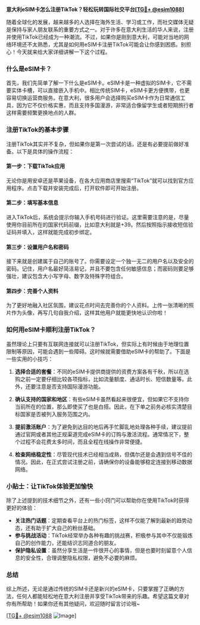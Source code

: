 **意大利eSIM卡怎么注册TikTok？轻松玩转国际社交平台[[TG💪+ @esim1088](https://t.me/s/esim1088)]**

随着全球化的发展，越来越多的人选择在海外生活、学习或工作，而社交媒体无疑是保持与家人朋友联系的重要方式之一。对于许多在意大利生活的华人来说，注册并使用TikTok已经成为一种潮流。不过，如果你是刚到意大利，可能对当地的网络环境还不太熟悉，尤其是如何用eSIM卡注册TikTok可能会让你感到困惑。别担心！今天就来给大家详细讲解一下这个过程。

### 什么是eSIM卡？

首先，我们先简单了解一下什么是eSIM卡。eSIM卡是一种虚拟的SIM卡，它不需要实体卡槽，可以直接嵌入手机中。相比传统SIM卡，eSIM卡更方便携带，也更容易切换运营商服务。在意大利，很多用户会选择购买eSIM卡作为日常通信工具，因为它不仅价格实惠，而且支持多国漫游，非常适合像留学生或者短期旅行者这样需要频繁更换地点的人群。

### 注册TikTok的基本步骤

注册TikTok其实并不复杂，但如果你是第一次尝试的话，还是有必要提前做好准备。以下是具体的操作流程：

#### 第一步：下载TikTok应用
无论你是用安卓还是苹果设备，在各大应用商店里搜索“TikTok”就可以找到官方应用程序。点击下载并安装完成后，打开软件即可开始注册。

#### 第二步：填写基本信息
进入TikTok后，系统会提示你输入手机号码进行验证。这里需要注意的是，尽量使用你目前所在的国家代码前缀，比如意大利就是+39。然后按照指示接收短信验证码并填入，这样就能完成初步绑定。

#### 第三步：设置用户名和密码
接下来就是创建属于自己的账号了。你需要设定一个独一无二的用户名以及安全的密码。记住，用户名最好简洁易记，并且不要包含任何敏感信息；而密码则要足够强壮，建议包含大小写字母、数字及特殊字符组合。

#### 第四步：完善个人资料
为了更好地融入社区氛围，建议花点时间去完善你的个人资料。上传一张清晰的照片作为头像，再写几句自我介绍，这样其他用户就能更快地认识你啦！

### 如何用eSIM卡顺利注册TikTok？

虽然理论上只要有互联网连接就可以注册TikTok，但实际上有时候由于地理位置限制等原因，可能会遇到一些障碍。这时候就需要借助eSIM卡的帮助了。下面是一些实用的小技巧：

1. **选择合适的套餐**：不同的eSIM卡提供商提供的资费方案各有千秋，所以在选购之前一定要仔细比较各项指标，比如流量额度、通话时长、短信数量等。此外，还要注意是否支持国际漫游功能。
   
2. **确认支持的国家和地区**：有些eSIM卡虽然看起来很便宜，但如果它不支持你当前所在的位置，那么即使买了也是白搭。因此，在下单之前务必核实清楚目标国家是否被列入服务范围之内。

3. **提前激活账户**：为了避免到达目的地后再手忙脚乱地处理各种手续，建议提前通过官网或者其他正规渠道完成eSIM卡的订购与激活流程。通常情况下，整个过程不会花费太多时间，而且全程在线操作非常便捷。

4. **检查网络稳定性**：尽管现代技术已经相当成熟，但偶尔还是会遇到信号不佳的情况。因此，在正式尝试注册之前，请确保你的设备能够稳定连接到移动数据网络。

### 小贴士：让TikTok体验更加愉快

除了上述提到的技术细节之外，还有一些小窍门可以帮助你在使用TikTok时获得更好的体验：

- **关注热门话题**：定期查看平台上的热门标签，这样不仅能了解到最新的趋势动态，还有助于扩大自己的粉丝基础。
- **参与挑战活动**：TikTok经常举办各种有趣的挑战赛，积极参与其中不仅能锻炼自己的创作能力，还能结识志同道合的朋友。
- **保护隐私设置**：虽然分享生活是一件很开心的事情，但是也要时刻留意个人信息的安全性，合理调整隐私权限，避免不必要的麻烦。

### 总结

综上所述，无论是通过传统的SIM卡还是新兴的eSIM卡，只要掌握了正确的方法，任何人都能轻松地在意大利注册并享受TikTok带来的乐趣。希望这篇文章对你有所帮助！如果你还有其他疑问，欢迎随时留言讨论哦~ 

[[TG💪+ @esim1088](https://t.me/s/esim1088) ![Image](https://i.postimg.cc/4NQfJmqS/Snipaste-2025-05-13-00-14-12.png)]